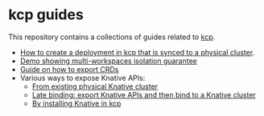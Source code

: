 # kcp guides

This repository contains a collections of guides related to [kcp](http://kcp.io).

- [How to create a deployment in kcp that is synced to a physical cluster](./compute/README.md).
- [Demo showing multi-workspaces isolation guarantee](./multiworkspace/README.md)
- [Guide on how to export CRDs](./exportcrd/README.md)
- Various ways to expose Knative APIs:
  - [From existing physical Knative cluster](./knative/in-pcluster/README.md)
  - [Late binding: export Knative APIs and then bind to a Knative cluster](./knative/in-pcluster-api/README.md)
  - [By installing Knative in kcp](./knative/in-kcp/README.md)

